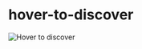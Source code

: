 # hover-to-discover


![Hover to discover](https://tommyjepsen.s3-eu-west-1.amazonaws.com/hover-to-discover.gif)

